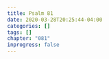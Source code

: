 ```yaml
---
title: Psalm 81
date: 2020-03-28T20:25:44-04:00
categories: []
tags: []
chapter: "081"
inprogress: false
---
```


